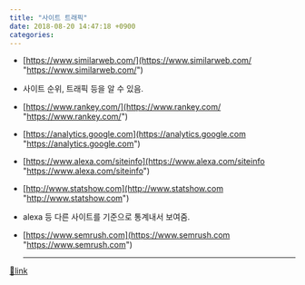 ```yaml
---
title: "사이트 트래픽"
date: 2018-08-20 14:47:18 +0900
categories: 
---
```

  

- [https://www.similarweb.com/](https://www.similarweb.com/ "https://www.similarweb.com/")
- 사이트 순위, 트래픽 등을 알 수 있음.

- [https://www.rankey.com/](https://www.rankey.com/ "https://www.rankey.com/")
- [https://analytics.google.com](https://analytics.google.com "https://analytics.google.com")
- [https://www.alexa.com/siteinfo](https://www.alexa.com/siteinfo "https://www.alexa.com/siteinfo")
- [http://www.statshow.com](http://www.statshow.com "http://www.statshow.com")
- alexa 등 다른 사이트를 기준으로 통계내서 보여줌.

- [https://www.semrush.com](https://www.semrush.com "https://www.semrush.com")



  ***
[🔗link](http://www.mins01.com/mh/tech/read/1188)